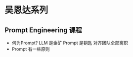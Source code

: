 # 吴恩达系列

## Prompt Engineering 课程

- 何为Prompt?
    LLM 是金矿
    Prompt 是钥匙
    对齐团队全部离职
- Prompt 有一些原则